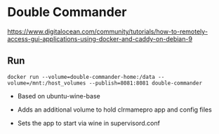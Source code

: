 # Double Commander

https://www.digitalocean.com/community/tutorials/how-to-remotely-access-gui-applications-using-docker-and-caddy-on-debian-9

## Run



```
docker run --volume=double-commander-home:/data --volume=/mnt:/host_volumes --publish=8081:8081 double-commander
```

* Based on ubuntu-wine-base

* Adds an additional volume to hold clrmamepro app and config files

* Sets the app to start via wine in supervisord.conf


